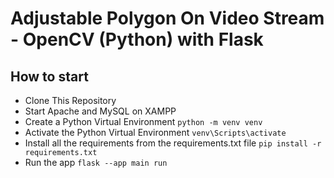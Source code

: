 # Adjustable Polygon On Video Stream - OpenCV (Python) with Flask

## How to start
* Clone This Repository
* Start Apache and MySQL on XAMPP
* Create a Python Virtual Environment `python -m venv venv`
* Activate the Python Virtual Environment `venv\Scripts\activate`
* Install all the requirements from the requirements.txt file `pip install -r requirements.txt`
* Run the app `flask --app main run`
